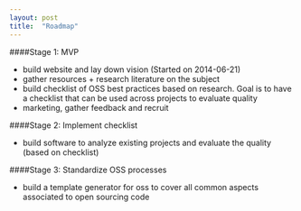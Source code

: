 ```yaml
---
layout: post
title:  "Roadmap"
---
```



####Stage 1: MVP 

  - build website and lay down vision (Started on 2014-06-21)
  - gather resources + research literature on the subject
  - build checklist of OSS best practices based on research. Goal is to have a checklist that can be used across projects to evaluate quality
  - marketing, gather feedback and recruit
  

####Stage 2: Implement checklist 
  - build software to analyze existing projects and evaluate the quality (based on checklist)

    
####Stage 3: Standardize OSS processes
  - build a template generator for oss to cover all common aspects associated to open sourcing code
